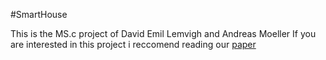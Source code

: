 #SmartHouse

This is the MS.c project of David Emil Lemvigh and Andreas Moeller
If you are interested in this project i reccomend reading our [paper](https://github.com/cullophid/SmartHouse/blob/master/report/final/output.pdf)
